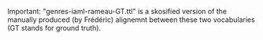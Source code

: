 Important: "genres-iaml-rameau-GT.ttl" is a skosified version of the manually produced (by Frédéric) alignemnt between these two vocabularies (GT stands for ground truth).

